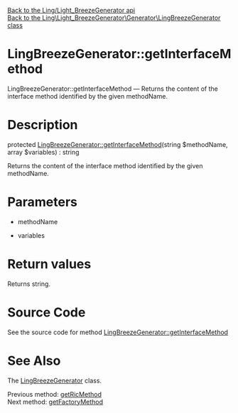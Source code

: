 [Back to the Ling/Light_BreezeGenerator api](https://github.com/lingtalfi/Light_BreezeGenerator/blob/master/doc/api/Ling/Light_BreezeGenerator.md)<br>
[Back to the Ling\Light_BreezeGenerator\Generator\LingBreezeGenerator class](https://github.com/lingtalfi/Light_BreezeGenerator/blob/master/doc/api/Ling/Light_BreezeGenerator/Generator/LingBreezeGenerator.md)


LingBreezeGenerator::getInterfaceMethod
================



LingBreezeGenerator::getInterfaceMethod — Returns the content of the interface method identified by the given methodName.




Description
================


protected [LingBreezeGenerator::getInterfaceMethod](https://github.com/lingtalfi/Light_BreezeGenerator/blob/master/doc/api/Ling/Light_BreezeGenerator/Generator/LingBreezeGenerator/getInterfaceMethod.md)(string $methodName, array $variables) : string




Returns the content of the interface method identified by the given methodName.




Parameters
================


- methodName

    

- variables

    


Return values
================

Returns string.








Source Code
===========
See the source code for method [LingBreezeGenerator::getInterfaceMethod](https://github.com/lingtalfi/Light_BreezeGenerator/blob/master/Generator/LingBreezeGenerator.php#L906-L937)


See Also
================

The [LingBreezeGenerator](https://github.com/lingtalfi/Light_BreezeGenerator/blob/master/doc/api/Ling/Light_BreezeGenerator/Generator/LingBreezeGenerator.md) class.

Previous method: [getRicMethod](https://github.com/lingtalfi/Light_BreezeGenerator/blob/master/doc/api/Ling/Light_BreezeGenerator/Generator/LingBreezeGenerator/getRicMethod.md)<br>Next method: [getFactoryMethod](https://github.com/lingtalfi/Light_BreezeGenerator/blob/master/doc/api/Ling/Light_BreezeGenerator/Generator/LingBreezeGenerator/getFactoryMethod.md)<br>


